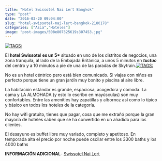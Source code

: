 ```yaml
---
title: "Hotel Swissotel Nai Lert Bangkok"
type: "post"
date: "2016-03-20 09:04:00"
slug: "hotel-swissotel-nai-lert-bangkok-2180178"
categories: ["Asia","Hoteles"]
image: "post-images/508e807325619s307453.jpg"
---
```


[![ TAGS:](post-images/508e807325619s307453.jpg "restaurante buffet desayuno hotel Swissotel Nai Lert")](post-images/508e807325619s307453.jpg)  
  
El **hotel Swissotel es un 5\*** situado en uno de los distritos de negocios, una zona tranquila, al lado de la Embajada Británica, a unos 5 minutos en ***tuctuc*** del centro y a 10 minutos a pie de una de las paradas de Skytrain.[![ TAGS:](post-images/508e819b6581bs105916.jpg "habitación doble")](post-images/508e819b6581bs105916.jpg)  
  
No es un hotel céntrico pero está bien comunicado. Si viajas con niños es perfecto porque tiene un gran jardín muy bonito y piscina al aire libre.  
  
La habitación estándar es grande, espaciosa, acogedora y cómoda. La cama y LA ALMOHADA (y esto lo escribo en mayúsculas) son muy confortables. Entre las amenities hay zapatillas y albornoz así como lo típico y básico en todos los hoteles de la categoría.  
  
No hay wifi gratuito, tienes que pagar, cosa que me extrañó porque la gran mayoría de hoteles saben que se ha convertido en un añadido para los clientes.  
  
El desayuno es buffet libre muy variado, completo y apetitoso. En temporada alta el precio por noche puede oscilar entre los 3300 baths y los 4000 baths  
  
**INFORMACIÓN ADICIONAL**- [Swissotel Nai Lert](http://www.swissotel.com/hotels/bangkok-nai-lert-park/)